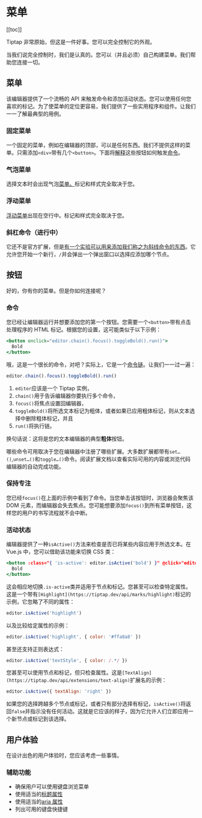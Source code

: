 # 菜单

[[toc]]

Tiptap 非常原始，但这是一件好事。您可以完全控制它的外观。

当我们说完全控制时，我们是认真的。您可以（并且必须）自己构建菜单。我们帮助您连接一切。

## **菜单**

该编辑器提供了一个流畅的 API 来触发命令和添加活动状态。您可以使用任何您喜欢的标记。为了使菜单的定位更容易，我们提供了一些实用程序和组件。让我们一一了解最典型的用例。

### **固定菜单**

一个固定的菜单，例如在编辑器的顶部，可以是任何东西。我们不提供这样的菜单。只需添加`<div>`带有几个`<button>`。下面将[解释](https://tiptap.dev/guide/menus#buttons)这些按钮如何触发[命令](https://tiptap.dev/api/commands)。

### **气泡菜单**

选择文本时会出现气泡[菜单。](https://tiptap.dev/api/extensions/bubble-menu)标记和样式完全取决于您。

### **浮动菜单**

[浮动菜单](https://tiptap.dev/api/extensions/floating-menu)出现在空行中。标记和样式完全取决于您。

### **斜杠命令（进行中）**

它还不是官方扩展，但是[有一个实验可以用来添加我们称之为斜线命令的东西](https://tiptap.dev/experiments/commands)。它允许您开始一个新行，`/`并会弹出一个弹出窗口以选择应添加哪个节点。

## 按钮

好的，你有你的菜单。但是你如何连接呢？

### **命令**

您已经让编辑器运行并想要添加您的第一个按钮。您需要一个`<button>`带有点击处理程序的 HTML 标记。根据您的设置，这可能类似于以下示例：

```jsx
<button onclick="editor.chain().focus().toggleBold().run()">
  Bold
</button>
```

哦，这是一个很长的命令，对吧？实际上，它是一个[命令链](https://tiptap.dev/api/commands#chain-commands)。让我们一一过一遍：

```jsx
editor.chain().focus().toggleBold().run()
```

1. `editor`应该是一个 Tiptap 实例，
2. `chain()`用于告诉编辑器你要执行多个命令，
3. `focus()`将焦点设置回编辑器，
4. `toggleBold()`将所选文本标记为粗体，或者如果已应用粗体标记，则从文本选择中删除粗体标记，并且
5. `run()`将执行链。

换句话说：这将是您的文本编辑器的典型**粗体**按钮。

哪些命令可用取决于您在编辑器中注册了哪些扩展。大多数扩展都带有`set…()`,`unset…()`和`toggle…()`命令。阅读扩展文档以查看实际可用的内容或浏览代码编辑器的自动完成功能。

### **保持专注**

您已经`focus()`在上面的示例中看到了命令。当您单击该按钮时，浏览器会聚焦该 DOM 元素，而编辑器会失去焦点。您可能想要添加`focus()`到所有菜单按钮，这样您的用户的书写流程就不会中断。

### **活动状态**

编辑器提供了一种`isActive()`方法来检查是否已将某些内容应用于所选文本。在 Vue.js 中，您可以借助该功能来切换 CSS 类：

```jsx
<button :class="{ 'is-active': editor.isActive('bold') }" @click="editor.chain().focus().toggleBold().run()">
  Bold
</button>
```

这会相应地切换`.is-active`类并适用于节点和标记。您甚至可以检查特定属性。这是一个带有`[Highlight](https://tiptap.dev/api/marks/highlight)`标记的示例，它忽略了不同的属性：

```jsx
editor.isActive('highlight')
```

以及比较给定属性的示例：

```jsx
editor.isActive('highlight', { color: '#ffa8a8' })
```

甚至还支持正则表达式：

```jsx
editor.isActive('textStyle', { color: /.*/ })
```

您甚至可以使用节点和标记，但只检查属性。这是`[TextAlign](https://tiptap.dev/api/extensions/text-align)`扩展名的示例：

```jsx
editor.isActive({ textAlign: 'right' })
```

如果您的选择跨越多个节点或标记，或者只有部分选择有标记，`isActive()`将返回`false`并指示没有任何活动。这就是它应该的样子，因为它允许人们立即应用一个新节点或标记到该选择。

## **用户体验**

在设计出色的用户体验时，您应该考虑一些事情。

### **辅助功能**

- 确保用户可以使用键盘浏览菜单
- 使用适当的[标题属性](https://developer.mozilla.org/de/docs/Web/HTML/Global_attributes/title)
- 使用适当的[aria 属性](https://developer.mozilla.org/en-US/docs/Learn/Accessibility/WAI-ARIA_basics)
- 列出可用的键盘快捷键